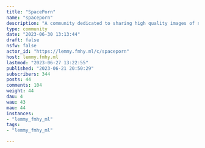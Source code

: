 ```yaml
---
title: "SpacePorn" 
name: "spaceporn"
description: "A community dedicated to sharing high quality images of space and the cosmosRules:1. Include some context in the title (such as the name of the astronomical object or location where it was photographed)2. Only images are allowedPictures, collages, albums, and gifs are allowed. Please link images from high quality sources ([Imgur](imgur.com), [NASA](nasa.gov), [ESA](www.esa.int), [Flickr](flickr.com), [500px ](https://500px.com/), etc.)Videos, interactive images/websites, memes, and articles are not allowed3. Only submit images related to space.This may include pictures of space, artwork of space, photoshopped images of space, simulations, artist's depictions, satellite images of Earth, or other related images4. Be civil to one another"
type: community
date: "2023-06-30 13:13:44"
draft: false
nsfw: false
actor_id: "https://lemmy.fmhy.ml/c/spaceporn"
host: lemmy.fmhy.ml
lastmod: "2023-06-27 13:22:55"
published: "2023-06-21 20:50:29"
subscribers: 344
posts: 44
comments: 104
weight: 44
dau: 4
wau: 43
mau: 44
instances:
- "lemmy_fmhy_ml"
tags: 
- "lemmy_fmhy_ml"

---
```

